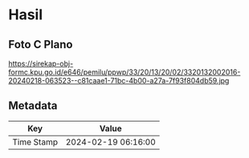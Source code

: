 # Hasil

## Foto C Plano

https://sirekap-obj-formc.kpu.go.id/e646/pemilu/ppwp/33/20/13/20/02/3320132002016-20240218-063523--c81caae1-71bc-4b00-a27a-7f93f804db59.jpg


## Metadata

| Key        | Value               |
| ---------- | ------------------- |
| Time Stamp | 2024-02-19 06:16:00 |




